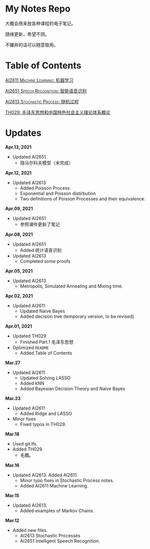 # My Notes Repo
大概会用来放各种课程的电子笔记。

随缘更新，希望不鸽。

不嫌弃的话可以随意取用。

# Table of Contents
[AI2611 <span style="font-variant:small-caps;">Machine Learning</span>: 机器学习](./Machine%20Learning/MachineLearning.pdf)

[AI2651 <span style="font-variant:small-caps;">Speech Recognition</span>: 智能语音识别](./Speech%20Recognition/NotesTo2651.pdf)

[AI2613 <span style="font-variant:small-caps;">Stochastic Process</span>: 随机过程](./Stochastic%20Processes/NotesTo2613.pdf)

[TH029: 毛泽东思想和中国特色社会主义理论体系概论](./毛泽东思想与中国特色社会主义理论体系概论/TH029.pdf)

# Updates
**Apr.13, 2021**
- Updated AI2651
  - 隐马尔科夫模型（未完成）

**Apr.12, 2021**
- Updated AI2613
  - Added Poisson Process.
  - Exponential and Poisson distirbution
  - Two definitions of Poisson Processes and their equivalence.

**Apr.09, 2021**
- Updated AI2651
  - 参照课件更新了笔记

**Apr.08, 2021**
- Updated AI2651
  - Added 统计语音识别
- Updated AI2613
  - Completed some proofs

**Apr.05, 2021**
- Updated AI2613
  - Metropolis, Simulated Annealing and Mixing time.

**Apr.02, 2021**
- Updated AI2611
  - Updated Naive Bayes
  - Added decision tree (temporary version, to be revised)

**Apr.01, 2021**
- Updated TH029
  - Finished Part.1 毛泽东思想
- Optimized `README`
  - Added Table of Contents

**Mar.27**
- Updated AI2611
  - Updated Solving LASSO
  - Added kNN
  - Added Bayesian Decision Theory and Naive Bayes

**Mar.23**
- Updated AI2611
  + Added Ridge and LASSO
- Minor fixes
  + Fixed typos in TH029.

**Mar.18**
- Used git lfs.
- Added TH029.
  + 毛概。

**Mar.16**
- Updated AI2613. Added AI2611.
  + Minor typo fixes in Stochastic Process notes.
  + Added AI2611 Machine Learning.

**Mar.15**
- Updated AI2613.
  + Added examples of Markov Chains.


**Mar.12**
- Added new files.
  + AI2613 Stochastic Processes
  + AI2651 Intelligent Speech Recognition.
